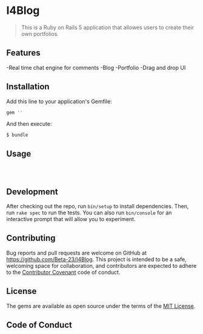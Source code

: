 # I4Blog

> This is a Ruby on Rails 5 application that allowes users to create their own portfolios.

## Features

-Real time chat engine for comments
-Blog 
-Portfolio
-Drag and drop UI

## Installation

Add this line to your application's Gemfile:

```ruby
gem ''
```

And then execute:

    $ bundle

## Usage
```ruby

```

```rails


```

## Development

After checking out the repo, run `bin/setup` to install dependencies. Then, run `rake spec` to run the tests. You can also run `bin/console` for an interactive prompt that will allow you to experiment.


## Contributing

Bug reports and pull requests are welcome on GitHub at https://github.com/Beta-23/I4Blog. This project is intended to be a safe, welcoming space for collaboration, and contributors are expected to adhere to the [Contributor Covenant](http://contributor-covenant.org) code of conduct.

## License

The gems are available as open source under the terms of the [MIT License](https://opensource.org/licenses/MIT).

## Code of Conduct




